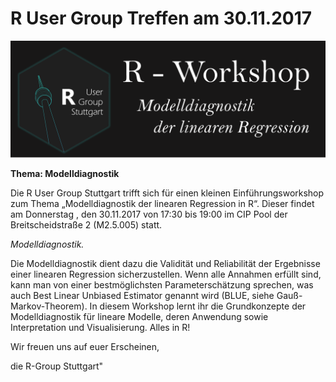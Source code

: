 # R User Group Treffen am 30.11.2017

![](diagnostik/LearnR/images/header2.png)

**Thema: Modelldiagnostik**

Die R User Group Stuttgart trifft sich für einen kleinen Einführungsworkshop zum Thema „Modelldiagnostik der linearen Regression in R“. Dieser findet am Donnerstag , den 30.11.2017 von 17:30 bis 19:00 im CIP Pool der Breitscheidstraße 2 (M2.5.005) statt.  


*Modelldiagnostik.*

Die Modelldiagnostik dient dazu die Validität und Reliabilität der Ergebnisse einer linearen Regression sicherzustellen. Wenn alle Annahmen erfüllt sind, kann man von einer bestmöglichsten Parameterschätzung sprechen, was auch Best Linear Unbiased Estimator genannt wird (BLUE, siehe Gauß-Markov-Theorem). In diesem Workshop lernt ihr die Grundkonzepte der Modelldiagnostik für lineare Modelle, deren Anwendung sowie Interpretation und Visualisierung. Alles in R!

Wir freuen uns auf euer Erscheinen, 

die R-Group Stuttgart"

